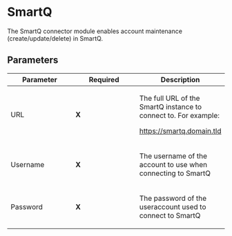 # SmartQ

The SmartQ connector module enables account maintenance
(create/update/delete) in SmartQ.

## Parameters

<table class="table table-bordered">
<colgroup>
<col style="width: 33%" />
<col style="width: 33%" />
<col style="width: 33%" />
</colgroup>
<thead class="thead-light">
<tr class="header">
<th>Parameter</th>
<th class="text-center">Required</th>
<th>Description</th>
</tr>
</thead>
<tbody>
<tr class="odd">
<td><p>URL</p></td>
<td><p><strong>X</strong></p></td>
<td><p>The full URL of the SmartQ instance to connect to. For
example:</p>
<p><a
href="https://smartq.domain.tld">https://smartq.domain.tld</a></p></td>
</tr>
<tr class="even">
<td><p>Username</p></td>
<td><p><strong>X</strong></p></td>
<td><p>The username of the account to use when connecting to
SmartQ</p></td>
</tr>
<tr class="odd">
<td><p>Password</p></td>
<td><p><strong>X</strong></p></td>
<td><p>The password of the useraccount used to connect to
SmartQ</p></td>
</tr>
</tbody>
</table>
